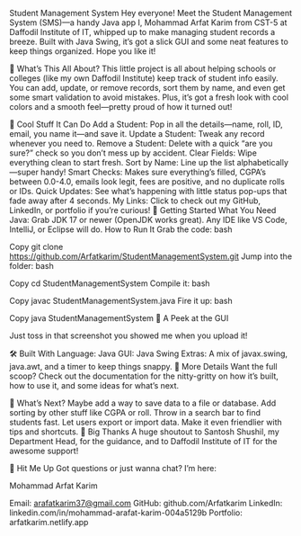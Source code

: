Student Management System
Hey everyone! Meet the Student Management System (SMS)—a handy Java app I, Mohammad Arfat Karim from CST-5 at Daffodil Institute of IT, whipped up to make managing student records a breeze. Built with Java Swing, it’s got a slick GUI and some neat features to keep things organized. Hope you like it!

🌟 What’s This All About?
This little project is all about helping schools or colleges (like my own Daffodil Institute) keep track of student info easily. You can add, update, or remove records, sort them by name, and even get some smart validation to avoid mistakes. Plus, it’s got a fresh look with cool colors and a smooth feel—pretty proud of how it turned out!

🚀 Cool Stuff It Can Do
Add a Student: Pop in all the details—name, roll, ID, email, you name it—and save it.
Update a Student: Tweak any record whenever you need to.
Remove a Student: Delete with a quick “are you sure?” check so you don’t mess up by accident.
Clear Fields: Wipe everything clean to start fresh.
Sort by Name: Line up the list alphabetically—super handy!
Smart Checks: Makes sure everything’s filled, CGPA’s between 0.0-4.0, emails look legit, fees are positive, and no duplicate rolls or IDs.
Quick Updates: See what’s happening with little status pop-ups that fade away after 4 seconds.
My Links: Click to check out my GitHub, LinkedIn, or portfolio if you’re curious!
🎉 Getting Started
What You Need
Java: Grab JDK 17 or newer (OpenJDK works great).
Any IDE like VS Code, IntelliJ, or Eclipse will do.
How to Run It
Grab the code:
bash

Copy
git clone https://github.com/Arfatkarim/StudentManagementSystem.git
Jump into the folder:
bash

Copy
cd StudentManagementSystem
Compile it:
bash

Copy
javac StudentManagementSystem.java
Fire it up:
bash

Copy
java StudentManagementSystem
📸 A Peek at the GUI


Just toss in that screenshot you showed me when you upload it!

🛠️ Built With
Language: Java
GUI: Java Swing
Extras: A mix of javax.swing, java.awt, and a timer to keep things snappy.
📖 More Details
Want the full scoop? Check out the documentation for the nitty-gritty on how it’s built, how to use it, and some ideas for what’s next.

🌱 What’s Next?
Maybe add a way to save data to a file or database.
Add sorting by other stuff like CGPA or roll.
Throw in a search bar to find students fast.
Let users export or import data.
Make it even friendlier with tips and shortcuts.
🙏 Big Thanks
A huge shoutout to Santosh Shushil, my Department Head, for the guidance, and to Daffodil Institute of IT for the awesome support!

📧 Hit Me Up
Got questions or just wanna chat? I’m here:

Mohammad Arfat Karim

Email: arafatkarim37@gmail.com
GitHub: github.com/Arfatkarim
LinkedIn: linkedin.com/in/mohammad-arafat-karim-004a5129b
Portfolio: arfatkarim.netlify.app
